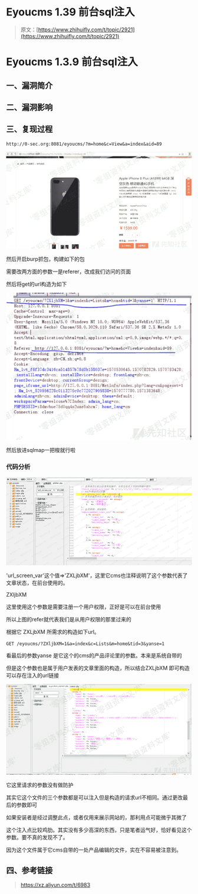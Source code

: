# Eyoucms 1.39 前台sql注入

> 原文：[https://www.zhihuifly.com/t/topic/2921](https://www.zhihuifly.com/t/topic/2921)

# Eyoucms 1.3.9 前台sql注入

## 一、漏洞简介

## 二、漏洞影响

## 三、复现过程

```
http://0-sec.org:8081/eyoucms/?m=home&c=View&a=index&aid=89 
```

![image](img/93f2287c8f36768aacda8c4e8e4c5c75.png)

然后开启burp抓包，构建如下的包

需要改两方面的参数一是referer，改成我们访问的页面

然后将get的url构造为如下

![image](img/1552966526893952bb2f81a4ed12b409.png)

然后放进sqlmap一把梭就行啦

### 代码分析

![image](img/8ecf16068ed424bc8b0675010b432624.png)

'url_screen_var'这个值=>'ZXLjbXM'，这里它cms也注释说明了这个参数代表了文章状态，在前台使用的。

ZXljbXM

这里使用这个参数是需要注册一个用户权限，正好是可以在前台使用

所以上图的refer就代表我们是从用户权限的那里过来的

根据它 ZXLjbXM 所需求的构造如下url。

```
GET /eyoucms/?ZXljbXM=1&a=index&c=Lists&m=home&tid=3&yanse=1 
```

看最后的参数yanse 是它这个的cms的产品评论里的参数。本来是系统自带的

但是这个参数也是属于用户发表的文章里面的构造，所以结合ZXLjbXM 即可构造可以存在注入的url链接

![image](img/6c6cf448b16eeca81f013d097d1f0fca.png)

它这里请求的参数没有做防护

其实它这个文件的三个参数都是可以注入但是构造的请求url不相同。通过更改最后的参数即可

如果安装者是经过调整此点，或者仅用来展示网站的，那利用点可能微乎其微了

这个注入点比较鸡肋。其实没有多少高深的东西，只是笔者运气好，恰好看见这个参数。要不真的发现不了。

因为这个文件属于它cms自带的一处产品编辑的文件，实在不容易被注意到。

## 四、参考链接

> https://xz.aliyun.com/t/6983
